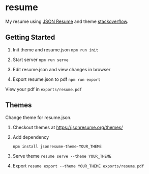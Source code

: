 # resume

My resume using [JSON Resume](https://jsonresume.org/) and theme [stackoverflow](https://www.npmjs.com/package/jsonresume-theme-stackoverflow).

## Getting Started

1. Init theme and resume.json `npm run init`

2. Start server `npm run serve`

3. Edit resume.json and view changes in browser

4. Export resume.json to pdf `npm run export`

View your pdf in `exports/resume.pdf`

## Themes

Change theme for resume.json.

1. Checkout themes at https://jsonresume.org/themes/

2. Add dependency

   ```bash
   npm install jsonresume-theme-YOUR_THEME
   ```

3. Serve theme `resume serve --theme YOUR_THEME`

4. Export `resume export --theme YOUR_THEME exports/resume.pdf`